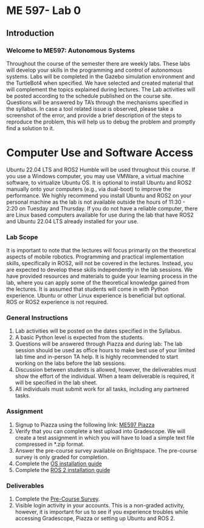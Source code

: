 # ME 597- Lab 0

## Introduction

### Welcome to ME597: Autonomous Systems

Throughout the course of the semester there are weekly labs. These labs will develop your skills in the programming and control of autonomous systems. Labs will be completed in the Gazebo simulation environment and the TurtleBot4 when specified. We have selected and created material that will complement the topics explained during lectures. The Lab activities will be posted according to the schedule published on the course site. Questions will be answered by TA’s through the mechanisms specified in the syllabus. In case a tool related issue is observed, please take a screenshot of the error, and provide a brief description of the steps to reproduce the problem, this will help us to debug the problem and promptly find a solution to it. 

# Computer Use and Software Access
Ubuntu 22.04 LTS and ROS2 Humble will be used throughout this course. If you use a Windows computer, you may use VMWare, a virtual machine software, to virtualize Ubuntu OS. It is optional to install Ubuntu and ROS2 manually onto your computers (e.g., via dual-boot) to improve the performance. We highly recommend you install Ubuntu and ROS2 on your personal machine as the lab is not available outside the hours of 11:30 - 2:20 on Tuesday and Thursday. If you do not have a reliable computer, there are Linux based computers available for use during the lab that have ROS2 and Ubuntu 22.04 LTS already installed for your use.


### Lab Scope
It is important to note that the lectures will focus primarily on the theoretical aspects of mobile robotics. Programming and practical implementation skills, specifically in ROS2, will not be covered in the lectures. Instead, you are expected to develop these skills independently in the lab sessions. We have provided resources and materials to guide your learning process in the lab, where you can apply some of the theoretical knowledge gained from the lectures. It is assumed that students will come in with Python experience. Ubuntu or other Linux experience is beneficial but optional. ROS or ROS2 experience is not required.

### General Instructions
1. Lab activities will be posted on the dates specified in the Syllabus.
2. A basic Python level is expected from the students.
3. Questions will be answered through Piazza and during lab: The lab session should be used as office hours to make best use of your limited lab time and in-person TA help. It is highly recommended to start working on the labs before the lab sessions.
4. Discussion between students is allowed, however, the deliverables must show the effort of the
   individual. When a team deliverable is required, it will be specified in the lab sheet. 
5. All individuals must submit work for all tasks, including any partnered tasks.

### Assignment
1. Signup to Piazza using the following link: [ME597 Piazza](https://piazza.com/purdue/spring2025/me597as)
2. Verify that you can complete a test upload into Gradescope. We will create a test assignment in
   which you will have to load a simple text file compressed in *.zip format.
3. Answer the pre-course survey available on Brightspace. The pre-course survey is only graded for completion.
4. Complete the [OS installation guide](1-OS_installation_guide.md)
5. Complete the [ROS 2 installation guide](2-ROS_2_installation_guide.md)

### Deliverables
1. Complete the [Pre-Course Survey](https://purdue.brightspace.com/d2l/le/content/1223383/viewContent/18694918/View).
2. Visible login activity in your accounts. This is a non-graded activity, however, it is important for
us to see if you experience troubles while accessing Gradescope, Piazza or setting up Ubuntu and ROS 2.